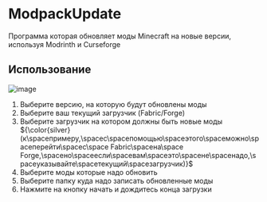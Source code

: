 # ModpackUpdate
Программа которая обновляет моды Minecraft на новые версии, используя Modrinth и Curseforge

## Использование
![image](https://github.com/MeexReay/modpack-update/assets/127148610/76e62a0d-3f58-42f5-bc62-80b465e25f7b)
1. Выберите версию, на которую будут обновлены моды
2. Выберите ваш текущий загрузчик (Fabric/Forge)
3. Выберите загрузчик на котором должны быть новые моды <br>
${\color{silver}(к\spaceпримеру,\spaceс\spaceпомощью\spaceэтого\spaceможно\spaceперейти\spaceс\space Fabric\spaceна\space Forge,\spaceно\spaceесли\spaceвам\spaceэто\spaceне\spaceнадо,\spaceуказывайте\spaceтекущий\spaceзагрузчик)}$
4. Выберите моды которые надо обновить
5. Выберите папку куда надо записать обновленные моды
6. Нажмите на кнопку начать и дождитесь конца загрузки
